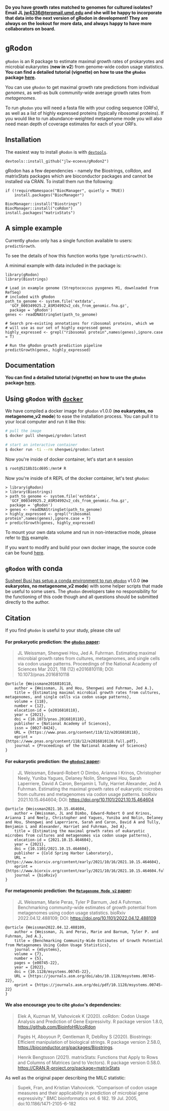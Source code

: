 **Do you have growth rates matched to genomes for cultured isolates? Email JL <jw4336@terpmail.umd.edu> and she will be happy to incorporate that data into the next version of gRodon in development! They are always on the lookout for more data, and always happy to have more collaborators on board.**

# `gRodon`

`gRodon` is an R package to estimate maximal growth rates of prokaryotes and microbial eukaryotes (**new in v2**) from genome-wide codon usage statistics. **You can find a detailed tutorial (vignette) on how to use the `gRodon` package [here](https://jlw-ecoevo.github.io/gRodon-vignette).**

You can use `gRodon` to get maximal growth rate predictions from individual *genomes*, as well-as bulk community-wide average growth rates from *metagenomes*. 

To run `gRodon` you will need a fasta file with your coding sequence (ORFs), as well as a list of highly expressed proteins (typically ribosomal proteins). If you would like to run abundance-weighted metagenome mode you will also need mean depth of coverage estimates for each of your ORFs.

## Installation

The easiest way to install `gRodon` is with [`devtools`](https://github.com/r-lib/devtools).

`devtools::install_github("jlw-ecoevo/gRodon2")`

gRodon has a few dependencies - namely the Biostrings, coRdon, and matrixStats packages which are bioconductor packages and cannot be installed via CRAN. To install them run the following:

```
if (!requireNamespace("BiocManager", quietly = TRUE))
    install.packages("BiocManager")

BiocManager::install("Biostrings")
BiocManager::install("coRdon")
install.packages("matrixStats")
```

## A simple example

Currently `gRodon` only has a single function available to users: `predictGrowth`. 

To see the details of how this function works type `?predictGrowth()`.

A minimal example with data included in the package is:

```
library(gRodon)
library(Biostrings)

# Load in example genome (Streptococcus pyogenes M1, downloaded from RefSeq)
# included with gRodon
path_to_genome <- system.file('extdata',
  'GCF_000349925.2_ASM34992v2_cds_from_genomic.fna.gz',
  package = 'gRodon')
genes <- readDNAStringSet(path_to_genome)

# Search pre-existing annotations for ribosomal proteins, which we
# will use as our set of highly expressed genes
highly_expressed <- grepl("ribosomal protein",names(genes),ignore.case = T)

# Run the gRodon growth prediction pipeline
predictGrowth(genes, highly_expressed)
```

## Documentation

**You can find a detailed tutorial (vignette) on how to use the `gRodon` package [here](https://jlw-ecoevo.github.io/gRodon-vignette).**

## Using `gRodon` with [`docker`](https://www.docker.com/)

We have compiled a docker image for `gRodon` v1.0.0 (**no eukaryotes, no metagenome_v2 mode**) to ease the installation process. You can pull it to your local computer and run it like this:

```bash
# pull the image
$ docker pull shengwei/grodon:latest

# start an interactive container
$ docker run -ti --rm shengwei/grodon:latest
```

Now you're inside of docker container, let's start an `R` session
```bash
$ root@5218b31cd695:/mnt# R
```

Now you're inside of `R` REPL of the docker container, let's test `gRodon`: 
```
> library(gRodon)
> library(Biostrings)
> path_to_genome <- system.file('extdata',
  'GCF_000349925.2_ASM34992v2_cds_from_genomic.fna.gz',
  package = 'gRodon')
> genes <- readDNAStringSet(path_to_genome)
> highly_expressed <- grepl("ribosomal protein",names(genes),ignore.case = T)
> predictGrowth(genes, highly_expressed)
```

To mount your own data volume and run in non-interactive mode, please refer to [this](https://hub.docker.com/r/shengwei/das_tool/) example.

If you want to modify and build your own docker image, the source code can be found [here](https://github.com/housw/Bioinfo-Dockerfiles/blob/master/gRodon).

## `gRodon` with conda

[Susheel Busi has setup a conda environment to run `gRodon`](https://github.com/susheelbhanu/gRodon)  v1.0.0 (**no eukaryotes, no metagenome_v2 mode**) with some helper scripts that made be useful to some users. The `gRodon` developers take no responsibility for the functioning of this code though and all questions should be submitted directly to the author.

## Citation
If you find `gRodon` is useful to your study, please cite us!

#### For prokaryotic prediction: the [`gRodon` paper](https://doi.org/10.1073/pnas.2016810118): 

> JL Weissman, Shengwei Hou, Jed A. Fuhrman. Estimating maximal microbial growth rates from cultures, metagenomes, and single cells via codon usage patterns. Proceedings of the National Academy of Sciences Mar 2021, 118 (12) e2016810118; DOI: 10.1073/pnas.2016810118

```
@article {Weissmane2016810118,
	author = {Weissman, JL and Hou, Shengwei and Fuhrman, Jed A.},
	title = {Estimating maximal microbial growth rates from cultures, metagenomes, and single cells via codon usage patterns},
	volume = {118},
	number = {12},
	elocation-id = {e2016810118},
	year = {2021},
	doi = {10.1073/pnas.2016810118},
	publisher = {National Academy of Sciences},
	issn = {0027-8424},
	URL = {https://www.pnas.org/content/118/12/e2016810118},
	eprint = {https://www.pnas.org/content/118/12/e2016810118.full.pdf},
	journal = {Proceedings of the National Academy of Sciences}
}
```

#### For eukaryotic prediction: the [`gRodon2` paper](https://doi.org/10.1101/2021.10.15.464604): 

> JL Weissman, Edward-Robert O Dimbo, Arianna I Krinos, Christopher Neely, Yuniba Yagues, Delaney Nolin, Shengwei Hou, Sarah Laperriere, David A Caron, Benjamin L Tully, Harriet Alexander, Jed A Fuhrman. Estimating the maximal growth rates of eukaryotic microbes from cultures and metagenomes via codon usage patterns. bioRxiv 2021.10.15.464604; DOI: https://doi.org/10.1101/2021.10.15.464604

```
@article {Weissman2021.10.15.464604,
	author = {Weissman, JL and Dimbo, Edward-Robert O and Krinos, Arianna I and Neely, Christopher and Yagues, Yuniba and Nolin, Delaney and Hou, Shengwei and Laperriere, Sarah and Caron, David A and Tully, Benjamin L and Alexander, Harriet and Fuhrman, Jed A},
	title = {Estimating the maximal growth rates of eukaryotic microbes from cultures and metagenomes via codon usage patterns},
	elocation-id = {2021.10.15.464604},
	year = {2021},
	doi = {10.1101/2021.10.15.464604},
	publisher = {Cold Spring Harbor Laboratory},
	URL = {https://www.biorxiv.org/content/early/2021/10/16/2021.10.15.464604},
	eprint = {https://www.biorxiv.org/content/early/2021/10/16/2021.10.15.464604.full.pdf},
	journal = {bioRxiv}
}
```

#### For metagenomic prediction: the [`Metagenome Mode v2` paper](https://doi.org/10.1101/2022.04.12.488109): 

> JL Weissman, Marie Peras, Tyler P Barnum, Jed A Fuhrman. Benchmarking community-wide estimates of growth potential from metagenomes using codon usage statistics. bioRxiv 2022.04.12.488109; DOI: https://doi.org/10.1101/2022.04.12.488109

```
@article {Weissman2022.04.12.488109,
	author = {Weissman, JL and Peras, Marie and Barnum, Tyler P. and Fuhrman, Jed A.},
	title = {Benchmarking Community-Wide Estimates of Growth Potential from Metagenomes Using Codon Usage Statistics},
	journal = {mSystems},
	volume = {7},
	number = {5},
	pages = {e00745-22},
	year = {2022},
	doi = {10.1128/msystems.00745-22},
	URL = {https://journals.asm.org/doi/abs/10.1128/msystems.00745-22},
	eprint = {https://journals.asm.org/doi/pdf/10.1128/msystems.00745-22}
}
```

#### We also encourage you to cite `gRodon`'s dependencies:

> Elek A, Kuzman M, Vlahovicek K (2020). coRdon: Codon Usage Analysis and Prediction of Gene Expressivity. R package version 1.8.0, https://github.com/BioinfoHR/coRdon

> Pagès H, Aboyoun P, Gentleman R, DebRoy S (2020). Biostrings: Efficient manipulation of biological strings. R package version 2.58.0, https://bioconductor.org/packages/Biostrings.

> Henrik Bengtsson (2021). matrixStats: Functions that Apply to Rows and Columns of  Matrices (and to Vectors). R package version 0.58.0. https://CRAN.R-project.org/package=matrixStats

As well as the original paper describing the MILC statistic:

> Supek, Fran, and Kristian Vlahovicek. “Comparison of codon usage measures and their applicability in prediction of microbial gene expressivity.” BMC bioinformatics vol. 6 182. 19 Jul. 2005, doi:10.1186/1471-2105-6-182

